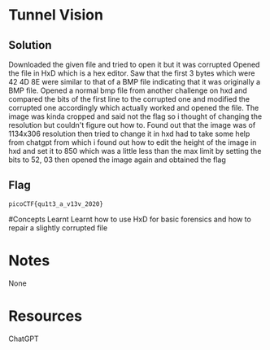 # Tunnel Vision

## Solution
Downloaded the given file and tried to open it but it was corrupted
Opened the file in HxD which is a hex editor. Saw that the first 3 bytes
which were 42 4D 8E were similar to that of a BMP file indicating that it 
was originally a BMP file. Opened a normal bmp file from another challenge on
hxd and compared the bits of the first line to the corrupted one and modified the
corrupted one accordingly which actually worked and opened the file. The image
was kinda cropped and said not the flag so i thought of changing the resolution but
couldn't figure out how to. Found out that the image was of 1134x306 resolution then
tried to change it in hxd had to take some help from chatgpt from which i found out
how to edit the height of the image in hxd and set it to 850 which was a little less
than the max limit by setting the bits to 52, 03 then opened the image again and obtained
the flag




## Flag
```
picoCTF{qu1t3_a_v13v_2020}
```
#Concepts Learnt
Learnt how to use HxD for basic forensics and how to repair a slightly corrupted file



# Notes
None


# Resources
ChatGPT

